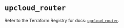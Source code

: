 # `upcloud_router`

Refer to the Terraform Registry for docs: [`upcloud_router`](https://registry.terraform.io/providers/upcloudltd/upcloud/5.20.3/docs/resources/router).
